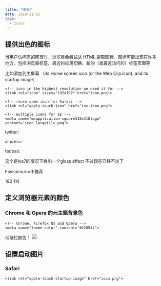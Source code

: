 ```yaml
---
title: "图标"
date: 2019-11-25
tags:
  - Icons
---
```

## 提供出色的图标

当用户访问您的网页时，浏览器会尝试从 HTML 提取图标。图标可能出现在许多地方，包括浏览器标签、最近的应用切换、新的（或最近访问的）标签页面等

比如添加到主屏幕 （its Home screen icon (or the Web Clip icon), and its startup image）

```
<!-- icon in the highest resolution we need it for -->
<link rel="icon" sizes="192x192" href="icon.png">

<!-- reuse same icon for Safari -->
<link rel="apple-touch-icon" href="ios-icon.png">

<!-- multiple icons for IE -->
<meta name="msapplication-square310x310logo" content="icon_largetile.png">

```

twitter:

<link rel="icon" sizes="192x192" href="https://abs.twimg.com/responsive-web/web/ltr/icon-default.882fa4ccf6539401.png">

alipress:
<link rel="shortcut icon" href="/img/logo/favicon.ico">

taobao:
<link href="//gw.alicdn.com/tps/i2/TB1nmqyFFXXXXcQbFXXE5jB3XXX-114-114.png" rel="apple-touch-icon-precomposed"> 这个是ios7的情况下会加一个gloss effect 不过现在已经不加了
<link href="//gw.alicdn.com/tps/i2/TB1nmqyFFXXXXcQbFXXE5jB3XXX-114-114.png" rel="Shortcut Icon" type="image/x-icon">

Favicons.ico不推荐

192
114

## 定义浏览器元素的颜色

### Chrome 和 Opera 的元主题背景色

```
<!-- Chrome, Firefox OS and Opera -->
<meta name="theme-color" content="#4285f4">
```

地址栏颜色：
![](index_files/7f233d96-08f1-4665-a852-2594d2d0a2e7.jpg)

## 设置启动图片

### Safari

```
<link rel="apple-touch-startup-image" href="icon.png">
```
